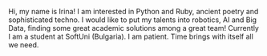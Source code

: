Hi, my name is Irina! I am interested in Python and Ruby, ancient poetry and sophisticated techno. I would like to put my talents into robotics, AI and Big Data, finding some great academic solutions among a great team! Currently I am a student at SoftUni (Bulgaria). I am patient. Time brings with itself all we need.
